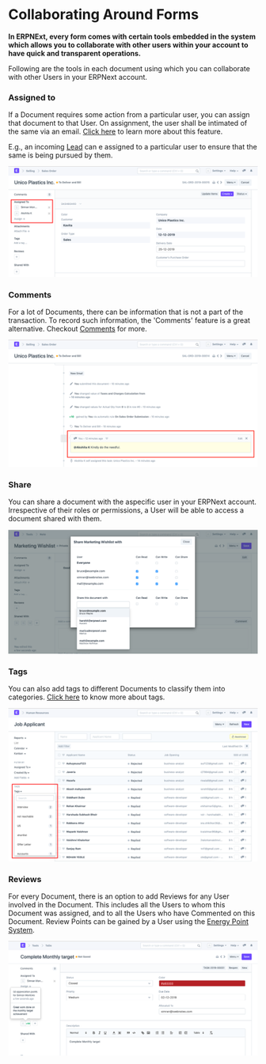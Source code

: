 
# Collaborating Around Forms



**In ERPNExt, every form comes with certain tools embedded in the system which allows you to collaborate with other users within your account to have quick and transparent operations.**


Following are the tools in each document using which you can collaborate with other Users in your ERPNext account.


### Assigned to


If a Document requires some action from a particular user, you can assign that document to that User. On assignment, the user shall be intimated of the same via an email. [Click here](/docs/en/using-erpnext/assignment) to learn more about this feature.


E.g., an incoming [Lead](/docs/en/CRM/lead) can e assigned to a particular user to ensure that the same is being pursued by them.


![Collaborating Around Forms](/files/using-assignment-1.png)


### Comments


For a lot of Documents, there can be information that is not a part of the transaction. To record such information, the 'Comments' feature is a great alternative. Checkout [Comments](/docs/en/using-erpnext/articles/comments) for more.


![Collaborating Around Forms](/files/using-collaborating-2.png)


### Share


You can share a document with the aspecific user in your ERPNext account. Irrespective of their roles or permissions, a User will be able to access a document shared with them.


![Notes](/files/using-notes-4.png)


### Tags


You can also add tags to different Documents to classify them into categories. [Click here](/docs/en/using-erpnext/tags.html) to know more about tags.


![Tags](/files/using-tags-2.png)


### Reviews


For every Document, there is an option to add Reviews for any User involved in the Document. This includes all the Users to whom this Document was assigned, and to all the Users who have Commented on this Document. Review Points can be gained by a User using the [Energy Point System](/docs/en/setting-up/energy-point-system).


![Collaborating Around Forms](/files/using-collaborating-5.png)




